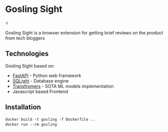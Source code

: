 # Gosling Sight
<img src="images/icon.PNG" alt="drawing" width="10"/>

Gosling Sight is a browser extension for getting brief reviews on the product from tech bloggers


## Technologies
Gosling Sight based on:

- [FastAPI](https://fastapi.tiangolo.com) - Python web framework
- [SQLight](https://www.sqlite.org/index.html) - Database engine
- [Transfromers](https://huggingface.co/docs/transformers/index) - SOTA ML models implementation
- Javascript based Frontend

## Installation

```
docker build -t gosling -f Dockerfile ..
docker run --rm gosling
```